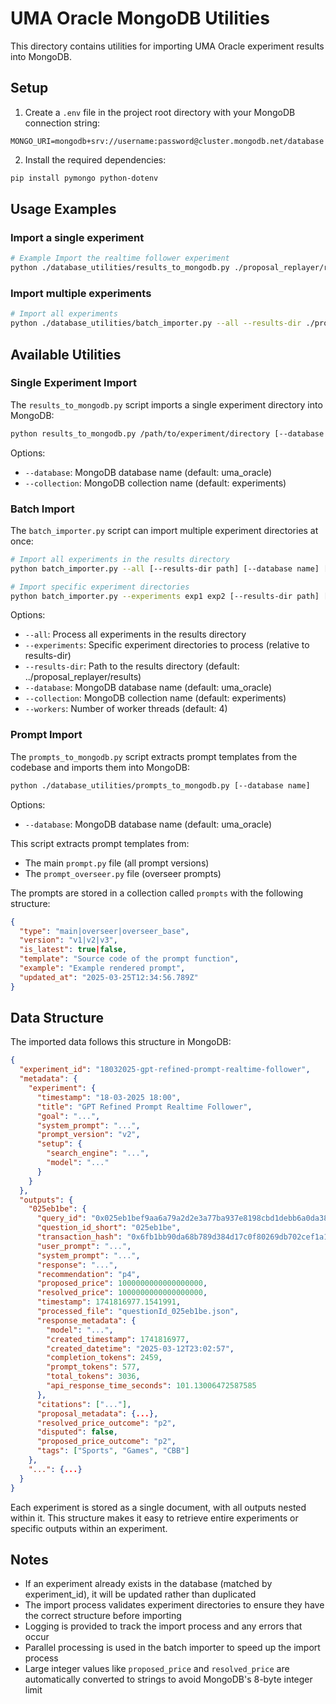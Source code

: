 # UMA Oracle MongoDB Utilities

This directory contains utilities for importing UMA Oracle experiment results into MongoDB.

## Setup

1. Create a `.env` file in the project root directory with your MongoDB connection string:

```
MONGO_URI=mongodb+srv://username:password@cluster.mongodb.net/database
```

2. Install the required dependencies:

```bash
pip install pymongo python-dotenv
```

## Usage Examples

### Import a single experiment

```bash
# Example Import the realtime follower experiment
python ./database_utilities/results_to_mongodb.py ./proposal_replayer/results/12032025-realtime-follower --database uma_oracle --collection experiments
```

### Import multiple experiments

```bash
# Import all experiments 
python ./database_utilities/batch_importer.py --all --results-dir ./proposal_replayer/results --database uma_oracle --collection experiments
```

## Available Utilities

### Single Experiment Import

The `results_to_mongodb.py` script imports a single experiment directory into MongoDB:

```bash
python results_to_mongodb.py /path/to/experiment/directory [--database name] [--collection name]
```

Options:
- `--database`: MongoDB database name (default: uma_oracle)
- `--collection`: MongoDB collection name (default: experiments)

### Batch Import

The `batch_importer.py` script can import multiple experiment directories at once:

```bash
# Import all experiments in the results directory
python batch_importer.py --all [--results-dir path] [--database name] [--collection name] [--workers num]

# Import specific experiment directories
python batch_importer.py --experiments exp1 exp2 [--results-dir path] [--database name] [--collection name] [--workers num]
```

Options:
- `--all`: Process all experiments in the results directory
- `--experiments`: Specific experiment directories to process (relative to results-dir)
- `--results-dir`: Path to the results directory (default: ../proposal_replayer/results)
- `--database`: MongoDB database name (default: uma_oracle)
- `--collection`: MongoDB collection name (default: experiments)
- `--workers`: Number of worker threads (default: 4)

### Prompt Import

The `prompts_to_mongodb.py` script extracts prompt templates from the codebase and imports them into MongoDB:

```bash
python ./database_utilities/prompts_to_mongodb.py [--database name]
```

Options:
- `--database`: MongoDB database name (default: uma_oracle)

This script extracts prompt templates from:
- The main `prompt.py` file (all prompt versions)
- The `prompt_overseer.py` file (overseer prompts)

The prompts are stored in a collection called `prompts` with the following structure:
```json
{
  "type": "main|overseer|overseer_base",
  "version": "v1|v2|v3",
  "is_latest": true|false,
  "template": "Source code of the prompt function",
  "example": "Example rendered prompt",
  "updated_at": "2025-03-25T12:34:56.789Z"
}
```

## Data Structure

The imported data follows this structure in MongoDB:

```json
{
  "experiment_id": "18032025-gpt-refined-prompt-realtime-follower",
  "metadata": {
    "experiment": {
      "timestamp": "18-03-2025 18:00",
      "title": "GPT Refined Prompt Realtime Follower",
      "goal": "...",
      "system_prompt": "...",
      "prompt_version": "v2",
      "setup": {
        "search_engine": "...",
        "model": "..."
      }
    }
  },
  "outputs": {
    "025eb1be": {
      "query_id": "0x025eb1bef9aa6a79a2d2e3a77ba937e8198cbd1debb6a0da38925898e9fb29ba",
      "question_id_short": "025eb1be",
      "transaction_hash": "0x6fb1bb90da68b789d384d17c0f80269db702cef1a1521034840aee8df88e56ed",
      "user_prompt": "...",
      "system_prompt": "...",
      "response": "...",
      "recommendation": "p4",
      "proposed_price": 1000000000000000000,
      "resolved_price": 1000000000000000000,
      "timestamp": 1741816977.1541991,
      "processed_file": "questionId_025eb1be.json",
      "response_metadata": {
        "model": "...",
        "created_timestamp": 1741816977,
        "created_datetime": "2025-03-12T23:02:57",
        "completion_tokens": 2459,
        "prompt_tokens": 577,
        "total_tokens": 3036,
        "api_response_time_seconds": 101.13006472587585
      },
      "citations": ["..."],
      "proposal_metadata": {...},
      "resolved_price_outcome": "p2",
      "disputed": false,
      "proposed_price_outcome": "p2",
      "tags": ["Sports", "Games", "CBB"]
    },
    "...": {...}
  }
}
```

Each experiment is stored as a single document, with all outputs nested within it. This structure makes it easy to retrieve entire experiments or specific outputs within an experiment.

## Notes

- If an experiment already exists in the database (matched by experiment_id), it will be updated rather than duplicated
- The import process validates experiment directories to ensure they have the correct structure before importing
- Logging is provided to track the import process and any errors that occur
- Parallel processing is used in the batch importer to speed up the import process
- Large integer values like `proposed_price` and `resolved_price` are automatically converted to strings to avoid MongoDB's 8-byte integer limit